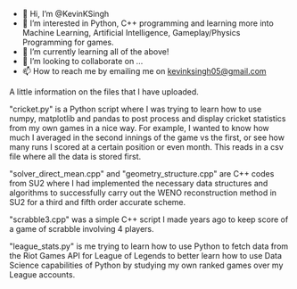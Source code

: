 - 👋 Hi, I’m @KevinKSingh
- 👀 I’m interested in Python, C++ programming and learning more into Machine Learning, Artificial Intelligence, Gameplay/Physics Programming for games.
- 🌱 I’m currently learning all of the above!
- 💞️ I’m looking to collaborate on ...
- 📫 How to reach me by emailing me on kevinksingh05@gmail.com 

<!---
KevinKSingh/KevinKSingh is a ✨ special ✨ repository because its `README.md` (this file) appears on your GitHub profile.
You can click the Preview link to take a look at your changes.
--->

A little information on the files that I have uploaded. 

"cricket.py" is a Python script where I was trying to learn how to use numpy, matplotlib and pandas to post process and display cricket statistics from my own games in a nice way. For example, I wanted to know how much I averaged in the second innings of the game vs the first, or see how many runs I scored at a certain position or even month. This reads in a csv file where all the data is stored first. 

"solver_direct_mean.cpp" and "geometry_structure.cpp" are C++ codes from SU2 where I had implemented the necessary data structures and algorithms to successfully carry out the WENO reconstruction method in SU2 for a third and fifth order accurate scheme. 

"scrabble3.cpp" was a simple C++ script I made years ago to keep score of a game of scrabble involving 4 players. 

"league_stats.py" is me trying to learn how to use Python to fetch data from the Riot Games API for League of Legends to better learn how to use Data Science capabilities of Python by studying my own ranked games over my League accounts. 
